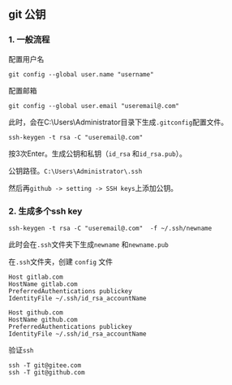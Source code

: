 ##  git 公钥

### 1. 一般流程

配置用户名

```
git config --global user.name "username"
```

配置邮箱 

```
git config --global user.email "useremail@.com"
```

此时，会在C:\Users\Administrator目录下生成`.gitconfig`配置文件。

```
ssh-keygen -t rsa -C "useremail@.com"
```

按3次Enter。生成公钥和私钥（`id_rsa` 和`id_rsa.pub`）。

公钥路径。` C:\Users\Administrator\.ssh `

然后再`github -> setting -> SSH keys`上添加公钥。

### 2. 生成多个ssh key

```
ssh-keygen -t rsa -C "useremail@.com"  -f ~/.ssh/newname 
```

此时会在`.ssh`文件夹下生成`newname` 和`newname.pub`

在`.ssh`文件夹，创建 `config` 文件

```
Host gitlab.com
HostName gitlab.com
PreferredAuthentications publickey
IdentityFile ~/.ssh/id_rsa_accountName

Host github.com
HostName github.com
PreferredAuthentications publickey
IdentityFile ~/.ssh/id_rsa_accountName
```

验证`ssh`

```
ssh -T git@gitee.com
ssh -T git@github.com
```









